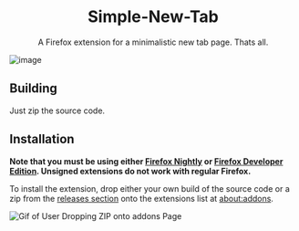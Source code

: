 <h1 align="center">Simple-New-Tab</h1>
<p align="center">A Firefox extension for a minimalistic new tab page. Thats all.</p>

![image](https://user-images.githubusercontent.com/61917048/133905721-b16cd510-89d0-4a4c-95dd-bf5a5b94d9aa.png)
</p>

<h2>Building</h2>
Just zip the source code.

<h2>Installation</h2>

<b>Note that you must be using either [Firefox Nightly](https://www.mozilla.org/en-US/firefox/channel/desktop/#nightly) or [Firefox Developer Edition](https://www.mozilla.org/en-US/firefox/developer/). Unsigned extensions do not work with regular Firefox.</b>

To install the extension, drop either your own build of the source code or a zip from the [releases section](https://github.com/ThatCrispyToast/Simple-New-Tab/releases) onto the extensions list at [about:addons](about:addons).

![Gif of User Dropping ZIP onto addons Page](https://media4.giphy.com/media/9DebsQlodranIJ2kHG/giphy.gif?cid=790b761105cb79f1e7a23d79a57735ff6afca280dc09ccdf&rid=giphy.gif)
